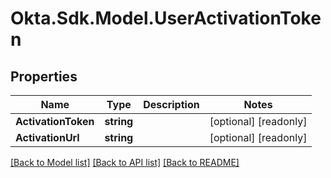# Okta.Sdk.Model.UserActivationToken

## Properties

Name | Type | Description | Notes
------------ | ------------- | ------------- | -------------
**ActivationToken** | **string** |  | [optional] [readonly] 
**ActivationUrl** | **string** |  | [optional] [readonly] 

[[Back to Model list]](../README.md#documentation-for-models) [[Back to API list]](../README.md#documentation-for-api-endpoints) [[Back to README]](../README.md)


